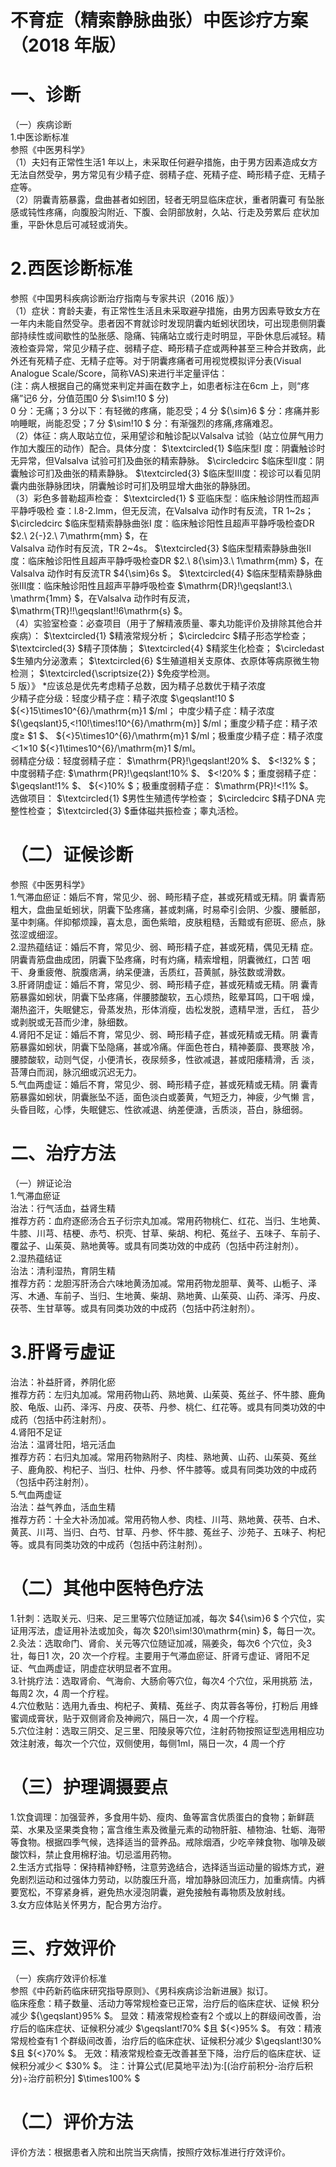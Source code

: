 # 不育症（精索静脉曲张）中医诊疗方案 （2018 年版）  
# 一、诊断  
（一）疾病诊断  
1.中医诊断标准  
参照《中医男科学》  
（1）夫妇有正常性生活1 年以上，未采取任何避孕措施，由于男方因素造成女方无法自然受孕，男方常见有少精子症、弱精子症、死精子症、畸形精子症、无精子症等。  
（2）阴囊青筋暴露，盘曲甚者如蚓团，轻者无明显临床症状，重者阴囊可 有坠胀感或钝性疼痛，向腹股沟附近、下腹、会阴部放射，久站、行走及劳累后 症状加重，平卧休息后可减轻或消失。  
# 2.西医诊断标准  
参照《中国男科疾病诊断治疗指南与专家共识（2016 版）》  
（1）症状：育龄夫妻，有正常性生活且未采取避孕措施，由男方因素导致女方在一年内未能自然受孕。患者因不育就诊时发现阴囊内蚯蚓状团块，可出现患侧阴囊部持续性或间歇性的坠胀感、隐痛、钝痛站立或行走时明显，平卧休息后减轻。精液检查异常，常见少精子症、弱精子症、畸形精子症或两种甚至三种合并致病，此外还有死精子症、无精子症等。对于阴囊疼痛者可用视觉模拟评分表(Visual Analogue Scale/Score，简称VAS)来进行半定量评估：  
(注：病人根据自己的痛觉来判定并画在数字上，如患者标注在6cm 上，则“疼痛”记6 分，分值范围0 分 $\sim\!10 $ 分)  
0 分：无痛；3 分以下：有轻微的疼痛，能忍受；4 分 ${\sim}6 $ 分：疼痛并影响睡眠，尚能忍受；7 分 $\sim\!10 $ 分：有渐强烈的疼痛,疼痛难忍。  
（2）体征：病人取站立位，采用望诊和触诊配以Valsalva 试验（站立位屏气用力作加大腹压的动作）配合。具体分度： $\textcircled{1} $临床型I 度：阴囊触诊时无异常，但Valsalva 试验可扪及曲张的精索静脉。 $\circledcirc $临床型Ⅱ度：阴囊触诊可扪及曲张的精素静脉。 $\textcircled{3} $临床型Ⅲ度：视诊可以看见阴囊内曲张静脉团块，阴囊触诊时可扪及明显增大曲张的静脉团。  
（3）彩色多普勒超声检查： $\textcircled{1} $ 亚临床型：临床触诊阴性而超声平静呼吸检 查：l.8-2.lmm，但无反流，在Valsalva 动作时有反流，TR 1\~2s； $\circledcirc $临床型精索静脉曲张I 度：临床触诊阳性且超声平静呼吸检查DR $2.\ 2{-}2.\ 7\mathrm{mm} $，在  
Valsalva 动作时有反流，TR 2\~4s。 $\textcircled{3} $临床型精索静脉曲张Ⅱ度：临床触诊阳性且超声平静呼吸检查DR $2.\ 8{\sim}3.\ 1\mathrm{mm} $，在Valsalva 动作时有反流TR $4{\sim}6s $。 $\textcircled{4} $临床型精索静脉曲张Ⅲ度：临床触诊阳性且超声平静呼吸检查 $\mathrm{DR}\!\geqslant\!3.\ \mathrm{1mm} $，在Valsalva 动作时有反流， $\mathrm{TR}\!\!\geqslant\!\!6\mathrm{s} $。  
（4）实验室检查：必查项目（用于了解精液质量、睾丸功能评价及排除其他合并疾病）： $\textcircled{1} $精液常规分析； $\circledcirc $精子形态学检查； $\textcircled{3} $精子顶体酶； $\textcircled{4} $精浆生化检查； $\circledast $生殖内分泌激素； $\textcircled{6} $生殖道相关支原体、衣原体等病原微生物检测； $\textcircled{\scriptsize{2}} $免疫学检测。  
5 版）》
\*应该总是优先考虑精子总数，因为精子总数优于精子浓度  
少精子症分级：轻度少精子症：精子浓度 $\geqslant\!10 $ ${<}15\times10^{6}/\mathrm{m}1 $/ml； 中度少精子症：精子浓度 ${\geqslant}5,<\!10\!\times\!10^{6}/\mathrm{m}] $/ml；重度少精子症：精子浓度≥ $1 $、 ${<}5\times10^{6}/\mathrm{m}1 $/ml；极重度少精子症：精子浓度＜1×10 ${<}1\times10^{6}/\mathrm{m}1 $/ml。  
弱精症分级：轻度弱精子症： $\mathrm{PR}\!\geqslant\!20\% $、 $<\!32\% $；中度弱精子症: $\mathrm{PR}\!\geqslant\!10\% $、 $<\!20\% $；重度弱精子症： $\geqslant\!1\% $、 ${<}10\% $；极重度弱精子症： $\mathrm{PR}\!<\!1\% $。  
选做项目： $\textcircled{1} $男性生殖遗传学检查； $\circledcirc $精子DNA 完整性检查； $\textcircled{3} $垂体磁共振检查；睾丸活检。  
# （二）证候诊断  
参照《中医男科学》  
1.气滞血瘀证：婚后不育，常见少、弱、畸形精子症，甚或死精或无精。阴 囊青筋粗大，盘曲呈蚯蚓状，阴囊下坠疼痛，甚或刺痛，时易牵引会阴、少腹、腰骶部，茎中刺痛。伴抑郁烦躁，喜太息，面色紫暗，皮肤粗糙，舌黯或有瘀斑、瘀点，脉弦涩或细涩。  
2.湿热蕴结证：婚后不育，常见少、弱、畸形精子症，甚或死精，偶见无精 症。阴囊青筋盘曲成团，阴囊下坠疼痛，时有灼痛，精索增粗，阴囊微红，口苦 咽干、身重疲倦、脘腹痞满，纳呆便溏，舌质红，苔黄腻，脉弦数或滑数。  
3.肝肾阴虚证：婚后不育，常见少、弱、畸形精子症，甚或死精或无精。阴 囊青筋暴露如蚓状，阴囊下坠疼痛，伴腰膝酸软，五心烦热，眩晕耳鸣，口干咽 燥，潮热盗汗，失眠健忘，骨蒸发热，形体消瘦，齿松发脱，遗精早泄，舌红， 苔少或剥脱或无苔而少津，脉细数。  
4.肾阳不足证：婚后不育，常见少、弱、畸形精子症，甚或死精或无精。阴 囊青筋暴露如蚓状，阴囊下坠隐痛，甚或冷痛。伴面色苍白，精神萎靡、畏寒肢 冷，腰膝酸软，动则气促，小便清长，夜尿频多，性欲减退，甚或阳痿精滑，舌 淡，苔薄白而润，脉沉细或沉迟无力。  
5.气血两虚证：婚后不育，常见少、弱、畸形精子症，甚或死精或无精。阴 囊青筋暴露如蚓状，阴囊胀坠不适，面色淡白或萎黄，气短乏力，神疲，少气懒 言，头昏目眩，心悸，失眠健忘、性欲减退、纳差便溏，舌质淡，苔白，脉细弱。  
# 二、治疗方法  
（一）辨证论治  
1.气滞血瘀证  
治法：行气活血，益肾生精  
推荐方药：血府逐瘀汤合五子衍宗丸加减。常用药物桃仁、红花、当归、生地黄、牛膝、川芎、桔梗、赤芍、枳壳、甘草、柴胡、枸杞、菟丝子、五味子、车前子、覆盆子、山茱萸、熟地黄等。或具有同类功效的中成药（包括中药注射剂）。  
2.湿热蕴结证  
治法：清利湿热，育阴生精  
推荐方药：龙胆泻肝汤合六味地黄汤加减。常用药物龙胆草、黄芩、山栀子、泽泻、木通、车前子、当归、生地黄、柴胡、熟地黄、山茱萸、山药、泽泻、丹皮、茯苓、生甘草等。或具有同类功效的中成药（包括中药注射剂）。  
# 3.肝肾亏虚证  
治法：补益肝肾，养阴化瘀  
推荐方药：左归丸加减。常用药物山药、熟地黄、山茱萸、菟丝子、怀牛膝、鹿角胶、龟版、山药、泽泻、丹皮、茯苓、丹参、桃仁、红花等。或具有同类功效的中成药（包括中药注射剂）。  
4.肾阳不足证  
治法：温肾壮阳，培元活血  
推荐方药：右归丸加减。常用药物熟附子、肉桂、熟地黄、山药、山茱萸、菟丝子、鹿角胶、枸杞子、当归、杜仲、丹参、怀牛膝等。或具有同类功效的中成药（包括中药注射剂）。  
5.气血两虚证  
治法：益气养血，活血生精  
推荐方药：十全大补汤加减。常用药物人参、肉桂、川芎、熟地黄、茯苓、白术、黄芪、川芎、当归、白芍、甘草、丹参、怀牛膝、菟丝子、沙苑子、五味子、枸杞等。或具有同类功效的中成药（包括中药注射剂）。  
# （二）其他中医特色疗法  
1.针刺：选取关元、归来、足三里等穴位随证加减，每次 $4{\sim}6 $  个穴位，实 证用泻法，虚证用补法或加灸，每次 $20\!\sim\!30\mathrm{min} $，每日一次。  
2.灸法：选取命门、肾俞、关元等穴位随证加减，隔姜灸，每次6 个穴位，灸3 壮，每日1 次，20 次一个疗程。主要用于气滞血瘀证、肝肾亏虚证、肾阳不足证、气血两虚证，阴虚症状明显者不宜用。  
3.针挑疗法：选取肾俞、气海俞、大肠俞等穴位，每次4 个穴位，采用挑筋 法，每周2 次，4 周一个疗程。  
4.穴位敷贴：选用九香虫、枸杞子、黄精、菟丝子、肉苁蓉各等份，打粉后 用蜂蜜调成膏状，贴于双侧肾俞及神阙穴，隔日一次，4 周一个疗程。  
5.穴位注射：选取三阴交、足三里、阳陵泉等穴位，注射药物按照证型选用相应功效注射液，每次一个穴位，双侧使用，每侧1ml，隔日一次，4 周一个疗  
# （三）护理调摄要点  
1.饮食调理：加强营养，多食用牛奶、瘦肉、鱼等富含优质蛋白的食物；新鲜蔬菜、水果及坚果类食物；富含维生素及微量元素的动物肝脏、植物油、牡蛎、海带等食物。根据四季气候，选择适当的营养品。戒除烟酒，少吃辛辣食物、咖啡及碳酸饮料，禁止食用棉籽油。切忌滥用药物。  
2.生活方式指导：保持精神舒畅，注意劳逸结合，选择适当运动量的锻炼方式，避免剧烈运动和过强体力劳动，以防腹压升高，增加静脉回流压力，加重病情。内裤要宽松，不穿紧身裤，避免热水浸泡阴囊，避免接触有毒物质及放射线。  
3.女方应体贴关怀男方，配合男方治疗。  
# 三、疗效评价  
（一）疾病疗效评价标准  
参照《中药新药临床研究指导原则》、《男科疾病诊治新进展》拟订。  
临床痊愈：精子数量、活动力等常规检查已正常，治疗后的临床症状、证候 积分减少 ${\geqslant}95\% $。 显效：精液常规检查有2 个或以上的群级间改善，治疗后的临床症状、证候积分减少 $\geqslant\!70\% $且 ${<}95\% $。 有效：精液常规检查有1 个群级间改善，治疗后的临床症状、证候积分减少 $\geqslant\!30\% $且 ${<}70\% $。 无效：精液常规检查无改善甚至下降，治疗后的临床症状、证候积分减少＜ $30\% $。 注：计算公式(尼莫地平法)为:[(治疗前积分-治疗后积分)÷治疗前积分] $\times100\% $  
# （二）评价方法  
评价方法：根据患者入院和出院当天病情，按照疗效标准进行疗效评价。  
